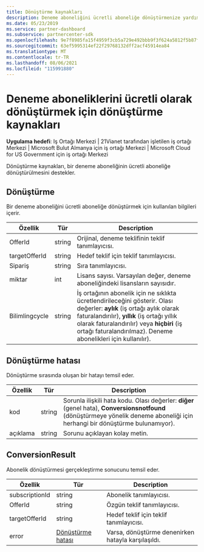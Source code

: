 ```yaml
---
title: Dönüştürme kaynakları
description: Deneme aboneliğini ücretli aboneliğe dönüştürmenize yardımcı olması için Iş Ortağı Merkezi API dönüştürme kaynaklarını kullanma hakkında bilgi edinin.
ms.date: 05/23/2019
ms.service: partner-dashboard
ms.subservice: partnercenter-sdk
ms.openlocfilehash: 9e7f8985fa15f4959f3cb5a729e492bbb9f3f624a5812f5b87fc119f841dc87e
ms.sourcegitcommit: 63ef5995314ef22f29768132dff2acf45914ea84
ms.translationtype: MT
ms.contentlocale: tr-TR
ms.lasthandoff: 08/06/2021
ms.locfileid: "115991880"
---
```

# <a name="conversion-resources-to-convert-trial-subscriptions-to-paid"></a>Deneme aboneliklerini ücretli olarak dönüştürmek için dönüştürme kaynakları

**Uygulama hedefi**: Iş Ortağı Merkezi | 21Vianet tarafından işletilen iş ortağı Merkezi | Microsoft Bulut Almanya için iş ortağı Merkezi | Microsoft Cloud for US Government için iş ortağı Merkezi

Dönüştürme kaynakları, bir deneme aboneliğinin ücretli aboneliğe dönüştürülmesini destekler.

## <a name="conversion"></a>Dönüştürme

Bir deneme aboneliğini ücretli aboneliğe dönüştürmek için kullanılan bilgileri içerir.

| Özellik | Tür | Description |
| -------- | ---- | ----------- |
| OfferId | string | Orijinal, deneme teklifinin teklif tanımlayıcısı. |
| targetOfferId | string | Hedef teklif için teklif tanımlayıcısı. |
| Sipariş | string | Sıra tanımlayıcısı. |
| miktar | int | Lisans sayısı. Varsayılan değer, deneme aboneliğindeki lisansların sayısıdır. |
| Bilimlingcycle | string | İş ortağının abonelik için ne sıklıkta ücretlendirileceğini gösterir. Olası değerler: **aylık** (iş ortağı aylık olarak faturalandırılır), **yıllık** (iş ortağı yıllık olarak faturalandırılır) veya **hiçbiri** (iş ortağı faturalandırılmaz). Deneme abonelikleri için kullanılır). |

## <a name="conversionerror"></a>Dönüştürme hatası

Dönüştürme sırasında oluşan bir hatayı temsil eder.

| Özellik | Tür | Description |
| -------- | ---- | ----------- |
| kod | string | Sorunla ilişkili hata kodu. Olası değerler: **diğer** (genel hata), **Conversionsnotfound** (dönüştürmeye yönelik deneme aboneliği için herhangi bir dönüştürme bulunamıyor).
| açıklama | string | Sorunu açıklayan kolay metin. |

## <a name="conversionresult"></a>ConversionResult

Abonelik dönüştürmesi gerçekleştirme sonucunu temsil eder.

| Özellik       | Tür                                | Description                                                            |
|----------------|-------------------------------------|------------------------------------------------------------------------|
| subscriptionId | string                              | Abonelik tanımlayıcısı.                                           |
| OfferId        | string                              | Özgün teklif tanımlayıcısı.                                         |
| targetOfferId  | string                              | Hedef teklif için teklif tanımlayıcısı.                             |
| error          | [Dönüştürme hatası](#conversionerror) | Varsa, dönüştürme denenirken hatayla karşılaşıldı. |